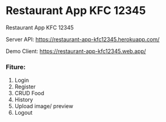 # Restaurant App KFC 12345
Restaurant App KFC 12345

Server API: https://restaurant-app-kfc12345.herokuapp.com/

Demo Client: https://restaurant-app-kfc12345.web.app/

### Fiture:
1. Login
2. Register
3. CRUD Food
4. History
5. Upload image/ preview
6. Logout
